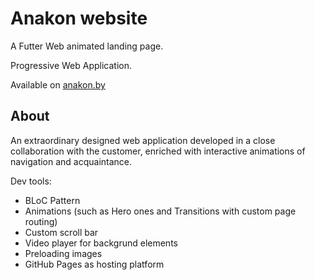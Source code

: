 # Anakon website 

A Futter Web animated landing page.

Progressive Web Application.

Available on [anakon.by](http://anakon.by/)

##  About

An extraordinary designed web application developed in a close collaboration with the customer, enriched with interactive animations of navigation and acquaintance.

Dev tools:
  * BLoC Pattern
  * Animations (such as Hero ones and Transitions with custom page routing)
  * Custom scroll bar
  * Video player for backgrund elements 
  * Preloading images
  * GitHub Pages as hosting platform
